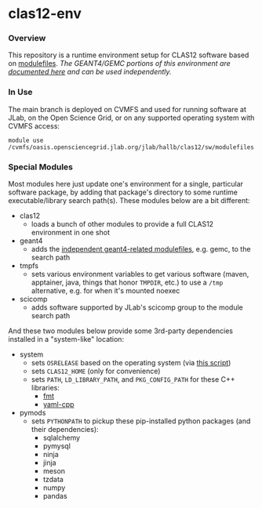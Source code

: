 # clas12-env

### Overview
This repository is a runtime environment setup for CLAS12 software based on [module](https://modules.sourceforge.net/)[files](https://modules.readthedocs.io/en/latest/modulefile.html).  *The GEANT4/GEMC portions of this environment are [documented here](https://geant4.jlab.org/node/1) and can be used independently.*

### In Use
The main branch is deployed on CVMFS and used for running software at JLab, on the Open Science Grid, or on any supported operating system with CVMFS access:

`module use /cvmfs/oasis.opensciencegrid.jlab.org/jlab/hallb/clas12/sw/modulefiles`

### Special Modules
Most modules here just update one's environment for a single, particular software package, by adding that package's directory to some runtime executable/library search path(s).  These modules below are a bit different:
* clas12
  * loads a bunch of other modules to provide a full CLAS12 environment in one shot
* geant4
  * adds the [independent geant4-related modulefiles](https://geant4.jlab.org/node/1), e.g. gemc, to the search path
* tmpfs
  * sets various environment variables to get various software (maven, apptainer, java, things that honor `TMPDIR`, etc.) to use a `/tmp` alternative, e.g. for when it's mounted noexec
* scicomp
  * adds software supported by JLab's scicomp group to the module search path

And these two modules below provide some 3rd-party dependencies installed in a "system-like" location:
* system
  * sets `OSRELEASE` based on the operating system (via [this script](util/osrelease.py))
  * sets `CLAS12_HOME` (only for convenience)
  * sets `PATH`, `LD_LIBRARY_PATH`, and `PKG_CONFIG_PATH` for these C++ libraries:
    * [fmt](https://github.com/fmtlib/fmt)
    * [yaml-cpp](https://github.com/jbeder/yaml-cpp)
* pymods
  * sets `PYTHONPATH` to pickup these pip-installed python packages (and their dependencies):
    * sqlalchemy
    * pymysql
    * ninja
    * jinja
    * meson
    * tzdata
    * numpy
    * pandas
